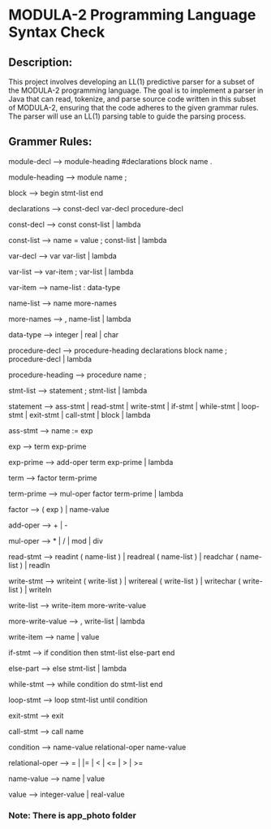 # MODULA-2 Programming Language Syntax Check

## Description:
This project involves developing an LL(1) predictive parser for a subset of the MODULA-2 programming language.
The goal is to implement a parser in Java that can read, tokenize, and parse source code written in this subset of MODULA-2, ensuring that the code adheres to the given grammar rules.
The parser will use an LL(1) parsing table to guide the parsing process.

## Grammer Rules:
module-decl --> module-heading #declarations block name . 

module-heading --> module name ; 

block --> begin stmt-list end

declarations --> const-decl var-decl procedure-decl  

const-decl --> const const-list | lambda

const-list --> name = value ; const-list | lambda 

var-decl --> var var-list | lambda

var-list --> var-item ; var-list | lambda

var-item --> name-list : data-type

name-list --> name more-names 

more-names --> , name-list | lambda

data-type --> integer | real | char 

procedure-decl --> procedure-heading declarations block name ; procedure-decl | lambda

procedure-heading --> procedure name ; 

stmt-list --> statement ; stmt-list | lambda

statement --> ass-stmt | read-stmt | write-stmt | if-stmt | while-stmt | loop-stmt | exit-stmt | call-stmt | block | lambda

ass-stmt --> name := exp

exp --> term exp-prime

exp-prime --> add-oper term exp-prime | lambda	

term --> factor term-prime  

term-prime --> mul-oper factor term-prime | lambda

factor -->  ( exp ) | name-value

add-oper --> + | -  

mul-oper --> * | / | mod | div

read-stmt --> readint ( name-list ) | readreal ( name-list ) | readchar ( name-list ) | readln  

write-stmt --> writeint ( write-list ) | writereal ( write-list ) | writechar ( write-list ) | writeln  

write-list --> write-item more-write-value 

more-write-value --> , write-list | lambda

write-item --> name | value   

if-stmt --> if condition then stmt-list else-part end

else-part --> else stmt-list | lambda

while-stmt --> while condition do stmt-list end

loop-stmt --> loop stmt-list until condition   

exit-stmt --> exit      

call-stmt --> call name

condition --> name-value relational-oper name-value   

relational-oper --> = | |= | < | <= | > | >=

name-value --> name | value 

value --> integer-value | real-value

### Note: There is app_photo folder
